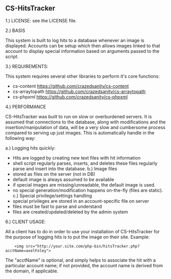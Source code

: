 ## CS-HitsTracker


1.) LICENSE: see the LICENSE file.
 
2.) BASIS
	
This system is built to log hits to a database whenever an image is displayed.  Accounts can be setup which then allows images linked to that account to display special information based on arguments passed to the script.
	
3.) REQUIREMENTS:

This system requires several other libraries to perform it's core functions:
 * cs-content         https://github.com/crazedsanity/cs-content
 * cs-arraytopath     https://github.com/crazedsanity/cs-arraytopath
 * cs-phpxml          https://github.com/crazedsanity/cs-phpxml

4.) PERFORMANCE

CS-HitsTracker was built to run on slow or overburdened servers.  It is assumed that connections to the database, along with modifications and the insertion/manipulation of data, will be a very slow and cumbersome process compared to serving up just images.  This is automatically handle in the following way:

 a.) Logging hits quickly:
 * Hits are logged by creating new text files with hit information
 * shell script regularly parses, inserts, and deletes these files regularly parse and insert into the database.
 b.) Image files
 * stored as files on the server (not in DB)
 * default image is always assumed to be available
 * if special images are missing/unreadable, the default image is used.
 * no special generation/modification happens on-the-fly (files are static).
 c.) Special privilege/settings handling
 * special privileges are stored in an account-specific file on server
 * files must be fast to parse and understand
 * files are created/updated/deleted by the admin system

6.) CLIENT USAGE:
	
All a client has to do in order to use your installation of CS-HitsTracker for the purpose of logging hits is to put the image on their site. Example:
	
		<img src="http://your.site.com/php-bin/hitsTracker.php?acctName=axelFoley">
	
The "acctName" is optional, and simply helps to associate the hit with a particular account name; if not provided, the account name is derived from the domain, if applicable.
